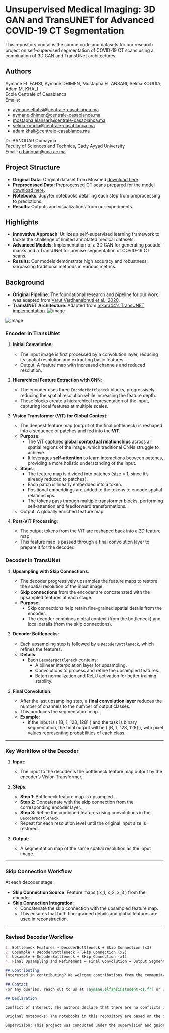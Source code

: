 
# Unsupervised Medical Imaging: 3D GAN and TransUNET for Advanced COVID-19 CT Segmentation

This repository contains the source code and datasets for our research project on self-supervised segmentation of COVID-19 CT scans using a combination of 3D GAN and TransUNet architectures.
## Authors

Aymane EL FAHSI, Aymane DHIMEN, Mostapha EL ANSARI, Selma KOUDIA, Adam M. KHALI  
Ecole Centrale of Casablanca  
Emails:  
- aymane.elfahsi@centrale-casablanca.ma
- aymane.dhimen@centrale-casablanca.ma
- mostapha.elansari@centrale-casablanca.ma
- selma.koudia@centrale-casablanca.ma
- adam.khali@centrale-casablanca.ma

Dr. BANOUAR Oumayma  
Faculty of Sciences and Technics, Cady Ayyad University  
Email: o.banouar@uca.ac.ma



## Project Structure
- **Original Data**: Original dataset from Mosmed [download here](https://drive.google.com/drive/folders/1DAMKsbyvNFgIkUIRvVi6ls5nFo6hPmF2?usp=sharing).
- **Preprocessed Data**: Preprocessed CT scans prepared for the model [download here](https://drive.google.com/drive/folders/1uauGRuoG4i9wB87VK_aAFNwzfC8XwbZs?usp=sharing).
- **Notebooks**: Jupyter notebooks detailing each step from preprocessing to predictions.
- **Results**: Outputs and visualizations from our experiments.

## Highlights
- **Innovative Approach**: Utilizes a self-supervised learning framework to tackle the challenge of limited annotated medical datasets.
- **Advanced Models**: Implementation of a 3D GAN for generating pseudo-masks and a TransUNet for precise segmentation of COVID-19 CT scans.
- **Results**: Our models demonstrate high accuracy and robustness, surpassing traditional methods in various metrics.

## Background
- **Original Pipeline**: The foundational research and pipeline for our work was adapted from [Varut Vardhanabhuti et al., 2020](https://doi.org/10.1016/j.compbiomed.2022.106033).
- **TransUNET Architecture**: Adapted from [mkara44's TransUNET implementation](https://github.com/mkara44/transunet_pytorch).
![image](https://github.com/user-attachments/assets/cecd2051-663b-4fec-8738-7581c1a46a8a)

![image](https://github.com/user-attachments/assets/818cf315-fa43-4009-bb37-382cb788db5a)

### Encoder in TransUNet

1. **Initial Convolution**:
   - The input image is first processed by a convolution layer, reducing its spatial resolution and extracting basic features.
   - Output: A feature map with increased channels and reduced resolution.

2. **Hierarchical Feature Extraction with CNN**:
   - The encoder uses three `EncoderBottleneck` blocks, progressively reducing the spatial resolution while increasing the feature depth.
   - These blocks create a hierarchical representation of the input, capturing local features at multiple scales.

3. **Vision Transformer (ViT) for Global Context**:
   - The deepest feature map (output of the final bottleneck) is reshaped into a sequence of patches and fed into the **ViT**.
   - **Purpose**:
     - The ViT captures **global contextual relationships** across all spatial regions of the image, which traditional CNNs struggle to achieve.
     - It leverages **self-attention** to learn interactions between patches, providing a more holistic understanding of the input.
   - **Steps**:
     - The feature map is divided into patches (size = 1, since it’s already reduced to patches).
     - Each patch is linearly embedded into a token.
     - Positional embeddings are added to the tokens to encode spatial relationships.
     - The tokens pass through multiple transformer blocks, performing self-attention and feedforward transformations.
   - Output: A globally enriched feature map.

4. **Post-ViT Processing**:
   - The output tokens from the ViT are reshaped back into a 2D feature map.
   - This feature map is passed through a final convolution layer to prepare it for the decoder.

### Decoder in TransUNet

1. **Upsampling with Skip Connections**:
   - The decoder progressively upsamples the feature maps to restore the spatial resolution of the input image.
   - **Skip connections** from the encoder are concatenated with the upsampled features at each stage.
   - **Purpose**:
     - Skip connections help retain fine-grained spatial details from the encoder.
     - The decoder combines global context (from the bottleneck) and local details (from the skip connections).

2. **Decoder Bottlenecks**:
   - Each upsampling step is followed by a `DecoderBottleneck`, which refines the features.
   - **Details**:
     - Each `DecoderBottleneck` contains:
       - A bilinear interpolation layer for upsampling.
       - Convolutions to process and refine the upsampled features.
       - Batch normalization and ReLU activation for better training stability.

3. **Final Convolution**:
   - After the last upsampling step, a **final convolution layer** reduces the number of channels to the number of output classes.
   - This produces the segmentation map.
   - **Example**:
     - If the input is \( [B, 1, 128, 128] \) and the task is binary segmentation, the final output will be \( [B, 1, 128, 128] \), with pixel values representing probabilities of each class.

---

### **Key Workflow of the Decoder**

1. **Input**:
   - The input to the decoder is the bottleneck feature map output by the encoder’s Vision Transformer.

2. **Steps**:
   - **Step 1**: Bottleneck feature map is upsampled.
   - **Step 2**: Concatenate with the skip connection from the corresponding encoder layer.
   - **Step 3**: Refine the combined features using convolutions in the `DecoderBottleneck`.
   - Repeat for each resolution level until the original input size is restored.

3. **Output**:
   - A segmentation map of the same spatial resolution as the input image.

---

### **Skip Connection Workflow**
At each decoder stage:
- **Skip Connection Source**: Feature maps \( x_1, x_2, x_3 \) from the encoder.
- **Skip Connection Integration**:
  - Concatenate the skip connection with the upsampled feature map.
  - This ensures that both fine-grained details and global features are used in reconstruction.

---

### **Revised Decoder Workflow**
```markdown
1. Bottleneck Features → DecoderBottleneck + Skip Connection (x3)
2. Upsample + DecoderBottleneck + Skip Connection (x2)
3. Upsample + DecoderBottleneck + Skip Connection (x1)
4. Final Upsampling and Refinement → Final Convolution → Output Segmentation Map

## Contributing
Interested in contributing? We welcome contributions from the community, whether it's improving the codebase, adding new features, or extending the documentation.

## Contact
For any queries, reach out to us at [aymane.elfahsi@student-cs.fr] or [mostapha.el_ansari@centrale-med.fr].

## Declaration

Conflict of Interest: The authors declare that there are no conflicts of interest regarding this project.

Original Notebooks: The notebooks in this repository are based on the original work by the authors of the pipeline we aimed to enhance.

Supervision: This project was conducted under the supervision and guidance of Dr. Oumayma Banouar, Faculty of Sciences and Technics, Cady Ayyad University, [o.banouar@uca.ac.ma].
